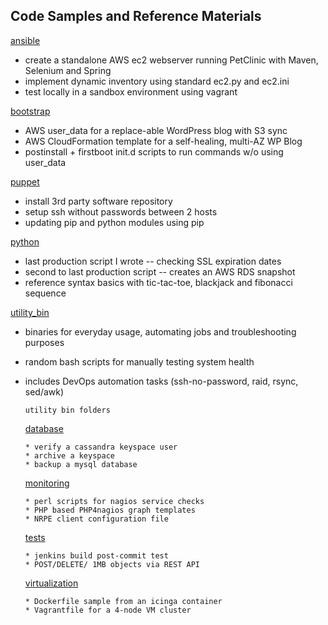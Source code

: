 Code Samples and Reference Materials
------------------------------------

   [ansible](https://github.com/bostonaustin/public/blob/master/ansible/)
   * create a standalone AWS ec2 webserver running PetClinic with Maven, Selenium and Spring
   * implement dynamic inventory using standard ec2.py and ec2.ini
   * test locally in a sandbox environment using vagrant

   [bootstrap](https://github.com/bostonaustin/public/blob/master/bootstrap/)
   * AWS user_data for a replace-able WordPress blog with S3 sync
   * AWS CloudFormation template for a self-healing, multi-AZ WP Blog
   * postinstall + firstboot init.d scripts to run commands w/o using user_data

   [puppet](https://github.com/bostonaustin/public/tree/master/puppet)
   * install 3rd party software repository
   * setup ssh without passwords between 2 hosts
   * updating pip and python modules using pip

   [python](https://github.com/bostonaustin/public/tree/master/python)
   * last production script I wrote -- checking SSL expiration dates
   * second to last production script -- creates an AWS RDS snapshot
   * reference syntax basics with tic-tac-toe, blackjack and fibonacci sequence

   [utility_bin](https://github.com/bostonaustin/public/blob/master/utility_bin/)
   * binaries for everyday usage, automating jobs and troubleshooting purposes
   * random bash scripts for manually testing system health
   * includes DevOps automation tasks (ssh-no-password, raid, rsync, sed/awk)

       `utility bin folders`

       [database](https://github.com/bostonaustin/public/blob/master/utility_bin/database/)
       ~~~
       * verify a cassandra keyspace user
       * archive a keyspace
       * backup a mysql database
       ~~~
       [monitoring](https://github.com/bostonaustin/public/tree/master/utility_bin/monitoring)
       ~~~
       * perl scripts for nagios service checks
       * PHP based PHP4nagios graph templates
       * NRPE client configuration file
       ~~~
       [tests](https://github.com/bostonaustin/public/tree/master/utility_bin/tests)
       ~~~
       * jenkins build post-commit test
       * POST/DELETE/ 1MB objects via REST API
       ~~~
       [virtualization](https://github.com/bostonaustin/public/tree/master/utility_bin/virtualization)
       ~~~
       * Dockerfile sample from an icinga container
       * Vagrantfile for a 4-node VM cluster
       ~~~